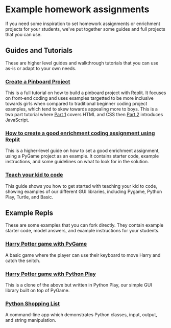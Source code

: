 # Example homework assignments

If you need some inspiration to set homework assignments or enrichment projects for your students, we've put together some guides and full projects that you can use.

## Guides and Tutorials

These are higher level guides and walkthrough tutorials that you can use as-is or adapt to your own needs.

### [Create a Pinboard Project](../tutorials/PinboardProjectPart1)

This is a full tutorial on how to build a pinboard project with Replit. It focuses on front-end coding and uses examples targetted to be more inclusive towards girls when compared to traditional beginner coding project examples, which tend to skew towards appealing more to boys. This is a two part tutorial where [Part 1](../tutorials/PinboardProjectPart1) covers HTML and CSS then [Part 2](../tutorials/PinboardProjectPart2) introduces JavaScript.

### [How to create a good enrichment coding assignment using Replit](./EnrichmentHomework)

This is a higher-level guide on how to set a good enrichment assignment, using a PyGame project as an example. It contains starter code, example instructions, and some guidelines on what to look for in the solution.

### [Teach your kid to code](./TeachYourKid)

This guide shows you how to get started with teaching your kid to code, showing examples of our different GUI libraries, including Pygame, Python Play, Turtle, and Basic.

## Example Repls

These are some examples that you can fork directly. They contain example starter code, model answers, and example instructions for your students.

### [Harry Potter game with PyGame]( https://replit.com/@ritza/PotterGame)

A basic game where the player can use their keyboard to move Harry and catch the snitch.

### [Harry Potter game with Python Play](https://replit.com/@ritza/PlayPotterGame)

This is a clone of the above but written in Python Play, our simple GUI library built on top of PyGame.

### [Python Shopping List](https://replit.com/@ritza/ShoppingList)

A command-line app which demonstrates Python classes, input, output, and string manipulation.
